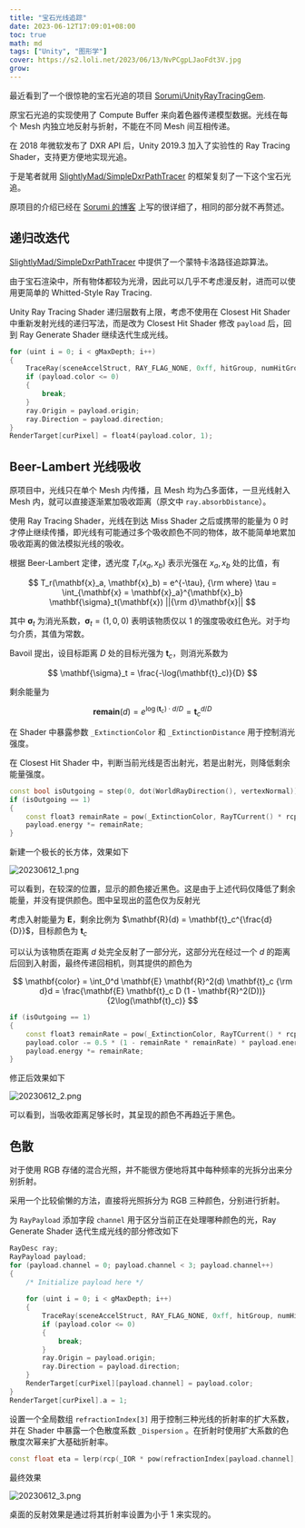 ```yaml
---
title: "宝石光线追踪"
date: 2023-06-12T17:09:01+08:00
toc: true
math: md
tags: ["Unity", "图形学"]
cover: https://s2.loli.net/2023/06/13/NvPCgpLJaoFdt3V.jpg
grow:
---
```


最近看到了一个很惊艳的宝石光追的项目 [Sorumi/UnityRayTracingGem](https://github.com/Sorumi/UnityRayTracingGem).

原宝石光追的实现使用了 Compute Buffer 来向着色器传递模型数据。光线在每个 Mesh 内独立地反射与折射，不能在不同 Mesh 间互相传递。

在 2018 年微软发布了 DXR API 后，Unity 2019.3 加入了实验性的 Ray Tracing Shader，支持更方便地实现光追。

于是笔者就用 [SlightlyMad/SimpleDxrPathTracer](https://github.com/SlightlyMad/SimpleDxrPathTracer) 的框架复刻了一下这个宝石光追。

原项目的介绍已经在 [Sorumi 的博客](http://sorumi.xyz/posts/unity-ray-tracing-gem-shader/) 上写的很详细了，相同的部分就不再赘述。

## 递归改迭代

[SlightlyMad/SimpleDxrPathTracer](https://github.com/SlightlyMad/SimpleDxrPathTracer) 中提供了一个蒙特卡洛路径追踪算法。

由于宝石渲染中，所有物体都较为光滑，因此可以几乎不考虑漫反射，进而可以使用更简单的 Whitted-Style Ray Tracing.

Unity Ray Tracing Shader 递归层数有上限，考虑不使用在 Closest Hit Shader 中重新发射光线的递归写法，而是改为 Closest Hit Shader 修改 `payload` 后，回到 Ray Generate Shader 继续迭代生成光线。

```cpp
for (uint i = 0; i < gMaxDepth; i++)
{
    TraceRay(sceneAccelStruct, RAY_FLAG_NONE, 0xff, hitGroup, numHitGroups, missShader, ray, payload);
    if (payload.color <= 0)
    {
        break;
    }
    ray.Origin = payload.origin;
    ray.Direction = payload.direction;
}
RenderTarget[curPixel] = float4(payload.color, 1);
```

## Beer-Lambert 光线吸收

原项目中，光线只在单个 Mesh 内传播，且 Mesh 均为凸多面体，一旦光线射入 Mesh 内，就可以直接逐渐累加吸收距离（原文中 `ray.absorbDistance`）。

使用 Ray Tracing Shader，光线在到达 Miss Shader 之后或携带的能量为 $0$ 时才停止继续传播，即光线有可能通过多个吸收颜色不同的物体，故不能简单地累加吸收距离的做法模拟光线的吸收。

根据 Beer-Lambert 定律，透光度 $T_r(x_a, x_b)$ 表示光强在 $x_a, x_b$ 处的比值，有

$$
T_r(\mathbf{x}_a, \mathbf{x}_b) = e^{-\tau}, {\rm where} \tau = \int_{\mathbf{x} = \mathbf{x}_a}^{\mathbf{x}_b} \mathbf{\sigma}_t(\mathbf{x}) ||{\rm d}\mathbf{x}||
$$

其中 $\mathbf{\sigma}_t$ 为消光系数，$\mathbf{\sigma}_t = (1, 0, 0)$ 表明该物质仅以 $1$ 的强度吸收红色光。对于均匀介质，其值为常数。

Bavoil 提出，设目标距离 $D$ 处的目标光强为 $\mathbf{t}_c$，则消光系数为

$$
\mathbf{\sigma}_t = \frac{-\log(\mathbf{t}_c)}{D}
$$

剩余能量为

$$
\mathbf{remain}(d) = e^{\log(\mathbf{t}_c) \cdot d/D} = \mathbf{t}_c^{d/D}
$$

在 Shader 中暴露参数 `_ExtinctionColor` 和 `_ExtinctionDistance` 用于控制消光强度。

在 Closest Hit Shader 中，判断当前光线是否出射光，若是出射光，则降低剩余能量强度。

```cpp
const bool isOutgoing = step(0, dot(WorldRayDirection(), vertexNormal));
if (isOutgoing == 1)
{
    const float3 remainRate = pow(_ExtinctionColor, RayTCurrent() * rcp(_ExtinctionDistance));
    payload.energy *= remainRate;
}
```

新建一个极长的长方体，效果如下

![20230612_1.png](https://s2.loli.net/2023/06/13/Qzdws9P24NZ3agE.png)

可以看到，在较深的位置，显示的颜色接近黑色。这是由于上述代码仅降低了剩余能量，并没有提供颜色。图中呈现出的蓝色仅为反射光

考虑入射能量为 $\mathbf{E}$，剩余比例为 $\mathbf{R}(d) = \mathbf{t}_c^{\frac{d}{D}}$，目标颜色为 $\mathbf{t}_c$

可以认为该物质在距离 $d$ 处完全反射了一部分光，这部分光在经过一个 $d$ 的距离后回到入射面，最终传递回相机，则其提供的颜色为

$$
\mathbf{color} = \int_0^d \mathbf{E} \mathbf{R}^2(d) \mathbf{t}_c {\rm d}d = \frac{\mathbf{E} \mathbf{t}_c D (1 - \mathbf{R}^2(D))}{2\log(\mathbf{t}_c)}
$$

```cpp
if (isOutgoing == 1)
{
	const float3 remainRate = pow(_ExtinctionColor, RayTCurrent() * rcp(_ExtinctionDistance));
	payload.color -= 0.5 * (1 - remainRate * remainRate) * payload.energy * _ExtinctionColor * _ExtinctionDistance * rcp(log(_ExtinctionColor + epsilon));
	payload.energy *= remainRate;
}
```

修正后效果如下

![20230612_2.png](https://s2.loli.net/2023/06/13/NWBTdA1CyzagU7Z.png)

可以看到，当吸收距离足够长时，其呈现的颜色不再趋近于黑色。

## 色散

对于使用 RGB 存储的混合光照，并不能很方便地将其中每种频率的光拆分出来分别折射。

采用一个比较偷懒的方法，直接将光照拆分为 RGB 三种颜色，分别进行折射。

为 `RayPayload` 添加字段 `channel` 用于区分当前正在处理哪种颜色的光，Ray Generate Shader 迭代生成光线的部分修改如下

```cpp
RayDesc ray;
RayPayload payload;
for (payload.channel = 0; payload.channel < 3; payload.channel++)
{
    /* Initialize payload here */
    
    for (uint i = 0; i < gMaxDepth; i++)
    {
        TraceRay(sceneAccelStruct, RAY_FLAG_NONE, 0xff, hitGroup, numHitGroups, missShader, ray, payload);
        if (payload.color <= 0)
        {
            break;
        }
        ray.Origin = payload.origin;
        ray.Direction = payload.direction;
    }
    RenderTarget[curPixel][payload.channel] = payload.color;
}
RenderTarget[curPixel].a = 1;
```

设置一个全局数组 `refractionIndex[3]` 用于控制三种光线的折射率的扩大系数，并在 Shader 中暴露一个色散度系数 `_Dispersion` 。在折射时使用扩大系数的色散度次幂来扩大基础折射率。

```cpp
const float eta = lerp(rcp(_IOR * pow(refractionIndex[payload.channel], _Dispersion)), _IOR * pow(refractionIndex[payload.channel], _Dispersion), isOutgoing);
```

最终效果

![20230612_3.png](https://s2.loli.net/2023/06/13/gDbplW3k7UuFS1d.png)

桌面的反射效果是通过将其折射率设置为小于 $1$ 来实现的。